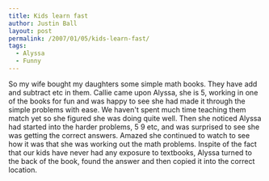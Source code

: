 ```yaml
---
title: Kids learn fast
author: Justin Ball
layout: post
permalink: /2007/01/05/kids-learn-fast/
tags:
  - Alyssa
  - Funny
---
```


So my wife bought my daughters some simple math books. They have add and subtract etc in them. Callie came upon Alyssa, she is 5, working in one of the books for fun and was happy to see she had made it through the simple problems with ease. We haven't spent much time teaching them match yet so she figured she was doing quite well. Then she noticed Alyssa had started into the harder problems, 5 9 etc, and was surprised to see she was getting the correct answers. Amazed she continued to watch to see how it was that she was working out the math problems. Inspite of the fact that our kids have never had any exposure to textbooks, Alyssa turned to the back of the book, found the answer and then copied it into the correct location.